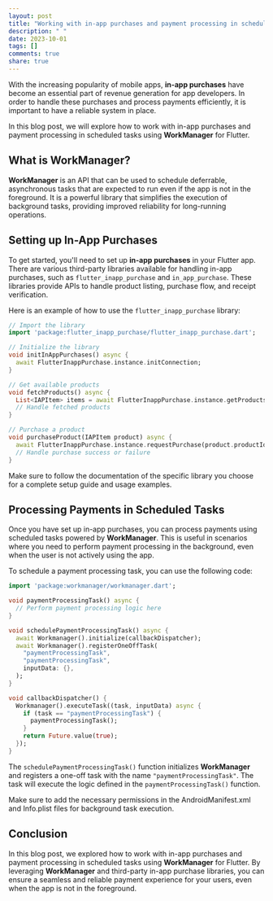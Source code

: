 ```yaml
---
layout: post
title: "Working with in-app purchases and payment processing in scheduled tasks using WorkManager for Flutter"
description: " "
date: 2023-10-01
tags: []
comments: true
share: true
---
```


With the increasing popularity of mobile apps, **in-app purchases** have become an essential part of revenue generation for app developers. In order to handle these purchases and process payments efficiently, it is important to have a reliable system in place. 

In this blog post, we will explore how to work with in-app purchases and payment processing in scheduled tasks using **WorkManager** for Flutter. 

## What is WorkManager?

**WorkManager** is an API that can be used to schedule deferrable, asynchronous tasks that are expected to run even if the app is not in the foreground. It is a powerful library that simplifies the execution of background tasks, providing improved reliability for long-running operations. 

## Setting up In-App Purchases

To get started, you'll need to set up **in-app purchases** in your Flutter app. There are various third-party libraries available for handling in-app purchases, such as `flutter_inapp_purchase` and `in_app_purchase`. These libraries provide APIs to handle product listing, purchase flow, and receipt verification.

Here is an example of how to use the `flutter_inapp_purchase` library:

```dart
// Import the library
import 'package:flutter_inapp_purchase/flutter_inapp_purchase.dart';

// Initialize the library
void initInAppPurchases() async {
  await FlutterInappPurchase.instance.initConnection;
}

// Get available products
void fetchProducts() async {
  List<IAPItem> items = await FlutterInappPurchase.instance.getProducts(['product_id']);
  // Handle fetched products
}

// Purchase a product
void purchaseProduct(IAPItem product) async {
  await FlutterInappPurchase.instance.requestPurchase(product.productId);
  // Handle purchase success or failure
}
```

Make sure to follow the documentation of the specific library you choose for a complete setup guide and usage examples.

## Processing Payments in Scheduled Tasks

Once you have set up in-app purchases, you can process payments using scheduled tasks powered by **WorkManager**. This is useful in scenarios where you need to perform payment processing in the background, even when the user is not actively using the app.

To schedule a payment processing task, you can use the following code:

```dart
import 'package:workmanager/workmanager.dart';

void paymentProcessingTask() async {
  // Perform payment processing logic here
}

void schedulePaymentProcessingTask() async {
  await Workmanager().initialize(callbackDispatcher);
  await Workmanager().registerOneOffTask(
    "paymentProcessingTask",
    "paymentProcessingTask",
    inputData: {},
  );
}

void callbackDispatcher() {
  Workmanager().executeTask((task, inputData) async {
    if (task == "paymentProcessingTask") {
      paymentProcessingTask();
    }
    return Future.value(true);
  });
}
```

The `schedulePaymentProcessingTask()` function initializes **WorkManager** and registers a one-off task with the name `"paymentProcessingTask"`. The task will execute the logic defined in the `paymentProcessingTask()` function.

Make sure to add the necessary permissions in the AndroidManifest.xml and Info.plist files for background task execution.

## Conclusion

In this blog post, we explored how to work with in-app purchases and payment processing in scheduled tasks using **WorkManager** for Flutter. By leveraging **WorkManager** and third-party in-app purchase libraries, you can ensure a seamless and reliable payment experience for your users, even when the app is not in the foreground.